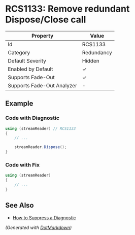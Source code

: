 # RCS1133: Remove redundant Dispose/Close call

| Property                    | Value      |
| --------------------------- | ---------- |
| Id                          | RCS1133    |
| Category                    | Redundancy |
| Default Severity            | Hidden     |
| Enabled by Default          | &#x2713;   |
| Supports Fade\-Out          | &#x2713;   |
| Supports Fade\-Out Analyzer | \-         |

## Example

### Code with Diagnostic

```csharp
using (streamReader) // RCS1133
{
    // ...

    streamReader.Dispose();
}
```

### Code with Fix

```csharp
using (streamReader)
{
    // ...
}
```

## See Also

* [How to Suppress a Diagnostic](../HowToConfigureAnalyzers.md#how-to-suppress-a-diagnostic)


*\(Generated with [DotMarkdown](http://github.com/JosefPihrt/DotMarkdown)\)*